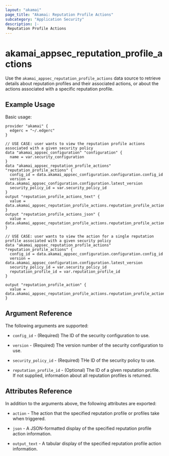 ```yaml
---
layout: "akamai"
page_title: "Akamai: Reputation Profile Actions"
subcategory: "Application Security"
description: |-
 Reputation Profile Actions
---
```


# akamai_appsec_reputation_profile_actions

Use the `akamai_appsec_reputation_profile_actions` data source to retrieve details about reputation profiles and their associated actions, or about the actions associated with a specific reputation profile.

## Example Usage

Basic usage:

```hcl
provider "akamai" {
  edgerc = "~/.edgerc"
}

// USE CASE: user wants to view the reputation profile actions associated with a given security policy
data "akamai_appsec_configuration" "configuration" {
  name = var.security_configuration
}
data "akamai_appsec_reputation_profile_actions" "reputation_profile_actions" {
  config_id = data.akamai_appsec_configuration.configuration.config_id
  version = data.akamai_appsec_configuration.configuration.latest_version
  security_policy_id = var.security_policy_id
}
output "reputation_profile_actions_text" {
  value = data.akamai_appsec_reputation_profile_actions.reputation_profile_actions.output_text
}
output "reputation_profile_actions_json" {
  value = data.akamai_appsec_reputation_profile_actions.reputation_profile_actions.json
}

// USE CASE: user wants to view the action for a single reputation profile associated with a given security policy
data "akamai_appsec_reputation_profile_actions" "reputation_profile_actions" {
  config_id = data.akamai_appsec_configuration.configuration.config_id
  version = data.akamai_appsec_configuration.configuration.latest_version
  security_policy_id = var.security_policy_id
  reputation_profile_id = var.reputation_profile_id
}

output "reputation_profile_action" {
  value = data.akamai_appsec_reputation_profile_actions.reputation_profile_actions.action
}
```

## Argument Reference

The following arguments are supported:

* `config_id` - (Required) The ID of the security configuration to use.

* `version` - (Required) The version number of the security configuration to use.

* `security_policy_id` - (Required) THe ID of the security policy to use.

* `reputation_profile_id` - (Optional) The ID of a given reputation profile. If not supplied, information about all reputation profiles is returned.


## Attributes Reference

In addition to the arguments above, the following attributes are exported:

* `action` - The action that the specified reputation profile or profiles take when triggered.

* `json` - A JSON-formatted display of the specified reputation profile action information.

* `output_text` - A tabular display of the specified reputation profile action information.

